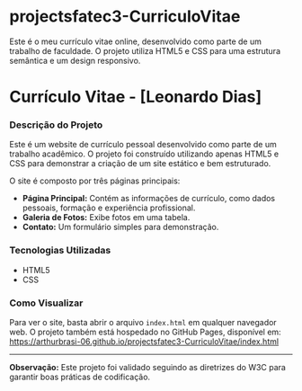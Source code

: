 # projectsfatec3-CurriculoVitae
Este é o meu currículo vitae online, desenvolvido como parte de um trabalho de faculdade. O projeto utiliza HTML5 e CSS para uma estrutura semântica e um design responsivo.
# Currículo Vitae - [Leonardo Dias]

### Descrição do Projeto
Este é um website de currículo pessoal desenvolvido como parte de um trabalho acadêmico. O projeto foi construído utilizando apenas HTML5 e CSS para demonstrar a criação de um site estático e bem estruturado.

O site é composto por três páginas principais:
- **Página Principal:** Contém as informações de currículo, como dados pessoais, formação e experiência profissional.
- **Galeria de Fotos:** Exibe fotos em uma tabela.
- **Contato:** Um formulário simples para demonstração.

### Tecnologias Utilizadas
- HTML5
- CSS

### Como Visualizar
Para ver o site, basta abrir o arquivo `index.html` em qualquer navegador web. O projeto também está hospedado no GitHub Pages, disponível em:
https://arthurbrasi-06.github.io/projectsfatec3-CurriculoVitae/index.html


---

**Observação:** Este projeto foi validado seguindo as diretrizes do W3C para garantir boas práticas de codificação.

